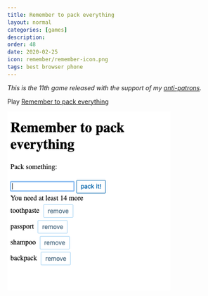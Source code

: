 ```yaml
---
title: Remember to pack everything
layout: normal
categories: [games]
description:
order: 48
date: 2020-02-25
icon: remember/remember-icon.png
tags: best browser phone
---
```


_This is the 11th game released with the support of my [anti-patrons](/anti-patreon)._

<p>Play <a href="/remember/">Remember to pack everything</a></p>

![](remember.png)
